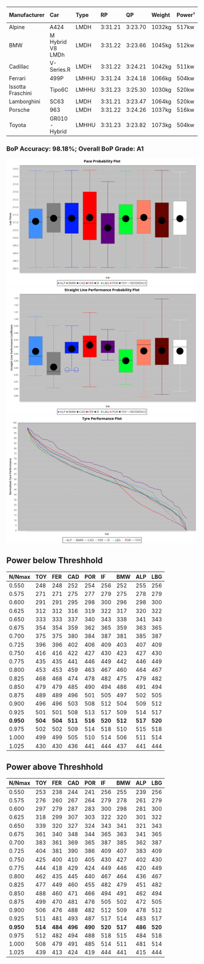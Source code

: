 |Manufacturer|Car|Type|RP|QP|Weight|Power¹|Threshhold|PINC|Power²|E/Stint|AVG Vmax|FDS|RDLC|L/Stint|BOP-Grade|ModelAccuracy|ModelPoints|Match%|
|:-|:-|:-|:-|:-|:-|:-|:-|:-|:-|:-|:-|:-|:-|:-|:-|:-|:-|:-|
|Alpine|A424|LMDH|3:31.21|3:23.70|1032kg|517kw|210.0kph|-6%|486kw|900MJ|329.01kph|-|1.03|12|~A1|81.46%|523|100.00%|
|BMW|M Hybrid V8 LMDh|LMDH|3:31.22|3:23.66|1045kg|512kw|210.0kph|1%|517kw|897MJ|325.96kph|-|1.02|12|~A1|98.60%|1690|100.00%|
|Cadillac|V-Series.R|LMDH|3:31.22|3:24.21|1042kg|511kw|210.0kph|-3%|496kw|882MJ|328.71kph|-|1.02|12|~A1|98.38%|1765|97.09%|
|Ferrari|499P|LMHHU|3:31.24|3:24.18|1066kg|504kw|210.0kph|-4%|484kw|883MJ|328.71kph|190kph|1.03|12|~A1|92.24%|2247|100.00%|
|Issotta Fraschini|Tipo6C|LMHHU|3:31.23|3:25.30|1030kg|520kw|210.0kph|0%|520kw|917MJ|331.88kph|140kph|1.08|12|+A2|66.67%|96|92.42%|
|Lamborghini|SC63|LMDH|3:31.21|3:23.47|1064kg|520kw|210.0kph|0%|520kw|902MJ|327.21kph|-|1.03|12|~A1|96.77%|419|95.90%|
|Porsche|963|LMDH|3:31.22|3:24.26|1037kg|516kw|210.0kph|-5%|490kw|892MJ|329.08kph|-|1.02|12|~A1|96.81%|5438|100.00%|
|Toyota|GR010 - Hybrid|LMHHU|3:31.23|3:23.82|1073kg|504kw|210.0kph|2%|514kw|899MJ|328.59kph|190kph|1.02|12|~A1|86.04%|1751|100.00%|

### BoP Accuracy: 98.18%; Overall BoP Grade: A1
![PACECHART](./IMG/AUTO.png)
![STRAIGHTLINEPERFORMANCECHART](./IMG/AUTO_sp.png)
![TYREPERFORMANCECHART](./IMG/AUTO_tw.png)

## Power below Threshhold
|N/Nmax|TOY|FER|CAD|POR|IF|BMW|ALP|LBG|
|:-|:-|:-|:-|:-|:-|:-|:-|:-|
|0.550|248|248|252|254|256|252|255|256|
|0.575|271|271|275|277|279|275|278|279|
|0.600|291|291|295|298|300|296|298|300|
|0.625|312|312|316|319|322|317|320|322|
|0.650|333|333|337|340|343|338|341|343|
|0.675|354|354|359|362|365|359|363|365|
|0.700|375|375|380|384|387|381|385|387|
|0.725|396|396|402|406|409|403|407|409|
|0.750|416|416|422|427|430|423|427|430|
|0.775|435|435|441|446|449|442|446|449|
|0.800|453|453|459|463|467|460|464|467|
|0.825|468|468|474|478|482|475|479|482|
|0.850|479|479|485|490|494|486|491|494|
|0.875|489|489|496|501|505|497|502|505|
|0.900|496|496|503|508|512|504|509|512|
|0.925|501|501|508|513|517|509|514|517|
|**0.950**|**504**|**504**|**511**|**516**|**520**|**512**|**517**|**520**|
|0.975|502|502|509|514|518|510|515|518|
|1.000|499|499|505|510|514|506|511|514|
|1.025|430|430|436|441|444|437|441|444|

## Power above Threshhold
|N/Nmax|TOY|FER|CAD|POR|IF|BMW|ALP|LBG|
|:-|:-|:-|:-|:-|:-|:-|:-|:-|
|0.550|253|238|244|241|256|255|239|256|
|0.575|276|260|267|264|279|278|261|279|
|0.600|297|279|287|283|300|298|281|300|
|0.625|318|299|307|303|322|320|301|322|
|0.650|339|320|327|324|343|341|321|343|
|0.675|361|340|348|344|365|363|341|365|
|0.700|383|361|369|365|387|385|362|387|
|0.725|404|381|390|386|409|407|383|409|
|0.750|425|400|410|405|430|427|402|430|
|0.775|444|418|429|424|449|446|420|449|
|0.800|462|435|445|440|467|464|436|467|
|0.825|477|449|460|455|482|479|451|482|
|0.850|488|460|471|466|494|491|462|494|
|0.875|499|470|481|476|505|502|472|505|
|0.900|506|476|488|482|512|509|478|512|
|0.925|511|481|493|487|517|514|483|517|
|**0.950**|**514**|**484**|**496**|**490**|**520**|**517**|**486**|**520**|
|0.975|512|482|494|488|518|515|484|518|
|1.000|508|479|491|485|514|511|481|514|
|1.025|439|413|424|419|444|441|415|444|
